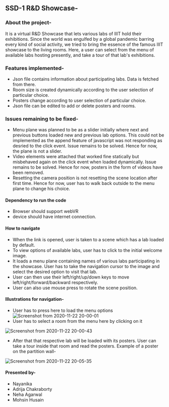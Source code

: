 ## SSD-1 R&D Showcase-


### About the project-
It is a virtual R&D Showcase that lets various labs of IIIT hold their exhibitions. Since the world was engulfed by a global pandemic barring every kind of social activity, we tried to bring the essence of the famous IIIT showcase to the living rooms. Here, a user can select from the menu of available labs hosting presently, and take a tour of that lab's exhibitions.

### Features implemented-
* Json file contains information about participating labs. Data is fetched from there.
* Room size is created dynamically according to the user selection of particular choice.
* Posters change according to user selection of particular choice.
* Json file can be edited to add or delete posters and rooms.
### Issues remaining to be fixed-
* Menu plane was planned to be as a slider initially where next and previous buttons loaded new and previous lab options. This could not be implemented as the append feature of javascript was not responding as desried to the click event. Issue remains to be solved. Hence for now, the plane is not a slider.
* Video elements were attached that worked fine statically but misbehaved again on the click event when loaded dynamically. Issue remains to be solved. Hence for now, posters in the form of videos have been removed.
* Resetting the camera position is not resetting the scene location after first time. Hence for now, user has to walk back outside to the menu plane to change his choice.
#### Dependency to run the code
* Browser should support webVR
* device should have internet connection.

#### How to navigate
* When the link is opened, user is taken to a scene which has a lab loaded by default.
* To view options of available labs, user has to click to the initial welcome image.
* It loads a menu plane containing names of various labs participating in the showcase. User has to take the navigation cursor to the image and select the desired option to visit that lab.
* User can then use their left/right/up/down keys to move left/right/forward/backward respectively.
* User can also use mouse press to rotate the scene position.

#### Illustrations for navigation-
* User has to press here to load the menu options
![Screenshot from 2020-11-22 20-00-01](https://user-images.githubusercontent.com/30933610/99906707-918a3000-2cfe-11eb-8324-df6bf051df23.png)
* User has to select a room from the menu here by clicking on it

![Screenshot from 2020-11-22 20-00-43](https://user-images.githubusercontent.com/30933610/99906763-df9f3380-2cfe-11eb-99ad-e093e4260f8d.png)
* After that that respective lab will be loaded with its posters. User can take a tour inside that room and read the posters. Example of a poster on the partition wall-

![Screenshot from 2020-11-22 20-05-35](https://user-images.githubusercontent.com/30933610/99906788-107f6880-2cff-11eb-9d98-725c38d15a45.png)

#### Presented by-
* Nayanika
* Adrija Chakraborty 
* Neha Agarwal 
* Mohsin Husain
